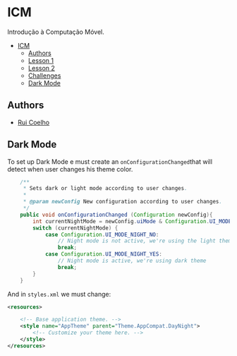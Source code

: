 # ICM
Introdução à Computação Móvel.

- [ICM](#icm)
  * [Authors](#authors)
  * [Lesson 1](https://github.com/user-cube/ICM/tree/master/Lesson%201)
  * [Lesson 2](https://github.com/user-cube/ICM/tree/master/Lesson%202)
  * [Challenges](https://github.com/user-cube/ICM/tree/master/Challenges)
  * [Dark Mode](#dark-mode)
## Authors
* [Rui Coelho](https://github.com/user-cube)


## Dark Mode
To set up Dark Mode e must create an `onConfigurationChanged`that will detect when user changes his theme color.
```java
    /**
     * Sets dark or light mode according to user changes.
     *
     * @param newConfig New configuration according to user changes.
     */
    public void onConfigurationChanged (Configuration newConfig){
        int currentNightMode = newConfig.uiMode & Configuration.UI_MODE_NIGHT_MASK;
        switch (currentNightMode) {
            case Configuration.UI_MODE_NIGHT_NO:
                // Night mode is not active, we're using the light theme
                break;
            case Configuration.UI_MODE_NIGHT_YES:
                // Night mode is active, we're using dark theme
                break;
        }
    }
```
And in `styles.xml` we must change: 
```xml
<resources>

    <!-- Base application theme. -->
    <style name="AppTheme" parent="Theme.AppCompat.DayNight">
        <!-- Customize your theme here. -->
    </style>
</resources>
```